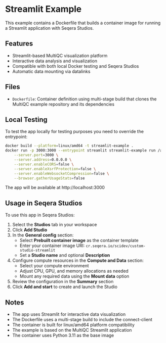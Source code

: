 # Streamlit Example

This example contains a Dockerfile that builds a container image for running a Streamlit application with Seqera Studios.

## Features

- Streamlit-based MultiQC visualization platform
- Interactive data analysis and visualization
- Compatible with both local Docker testing and Seqera Studios
- Automatic data mounting via datalinks

## Files

- `Dockerfile`: Container definition using multi-stage build that clones the MultiQC example repository and its dependencies

## Local Testing

To test the app locally for testing purposes you need to override the entrypoint:

```bash
docker build --platform=linux/amd64 -t streamlit-example .
docker run -p 3000:3000 --entrypoint streamlit streamlit-example run /app/multiqc_app.py \
    --server.port=3000 \
    --server.address=0.0.0.0 \
    --server.enableCORS=false \
    --server.enableXsrfProtection=false \
    --server.enableWebsocketCompression=false \
    --browser.gatherUsageStats=false
```

The app will be available at http://localhost:3000

## Usage in Seqera Studios

To use this app in Seqera Studios:

1. Select the **Studios** tab in your workspace
2. Click **Add Studio**
3. In the **General config** section:
   - Select **Prebuilt container image** as the container template
   - Enter your container image URI: `cr.seqera.io/scidev/custom-studio-streamlit`
   - Set a **Studio name** and optional **Description**
4. Configure compute resources in the **Compute and Data** section:
   - Select your compute environment
   - Adjust CPU, GPU, and memory allocations as needed
   - Mount any required data using the **Mount data** option
5. Review the configuration in the **Summary** section
6. Click **Add and start** to create and launch the Studio

## Notes

- The app uses Streamlit for interactive data visualization
- The Dockerfile uses a multi-stage build to include the connect-client
- The container is built for linux/amd64 platform compatibility
- The example is based on the MultiQC Streamlit application
- The container uses Python 3.11 as the base image 
